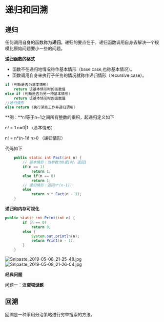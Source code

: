 # 递归和回溯

## 递归

任何调用自身的函数称为**递归**。递归的要点在于，递归函数调用自身去解决一个规模比原始问题要小一些的问题。

**递归函数的格式**

* 函数不在递归地情况称作基本情形（base case,也称基本情况）。
* 函数调用自身来执行子任务的情况就称作递归情形（recursive case）。

```java
if (判断是否为基本情形)
    return 该基本情形时的函数值
else if (判断是否为另一种基本情形)
    return 该基本情形时的函数值
//递归情形
else return (执行某些工作并递归调用)
```

**例：**n!等于n~1之间所有整数的乘积，起递归定义如下

n! = 1             n=0|1	（基本情形）

n! = n*(n-1)!  n>0	（递归情形）

代码如下

```java
	public static int Fact(int n) {
		// 基本情形：当参数为0或1时，返回1
		if(n == 1)
			return 1;
		else if(n == 0)
			return 1;
		// 递归情形：返回n*(n-1)!
		else 
			return n * Fact(n - 1);
	}
```

**递归和内存可视化**

```java
public static int Print(int n) {
		if (n == 0)
			return 0;
		else {
			System.out.println(n);
			return Print(n - 1);
		}
	}
```
![Snipaste_2019-05-08_21-25-48.jpg](https://i.loli.net/2019/05/08/5cd2d918a5e5b.jpg)
![Snipaste_2019-05-08_21-26-04.jpg](https://i.loli.net/2019/05/08/5cd2d91a22434.jpg)

**经典问题**

问题一：**汉诺塔谜题**





## 回溯

回溯是一种采用分治策略进行穷举搜索的方法。



